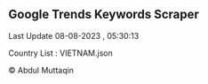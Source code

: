

## Google Trends Keywords Scraper 
 
Last Update 08-08-2023 , 05:30:13

Country List :
VIETNAM.json



© Abdul Muttaqin 

